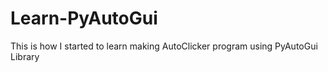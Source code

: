 # Learn-PyAutoGui
This is how I started to learn making AutoClicker program using PyAutoGui Library
